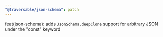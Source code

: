 ```yaml
---
"@traversable/json-schema": patch
---
```


feat(json-schema): adds `JsonSchema.deepClone` support for arbitrary JSON under the "const" keyword

